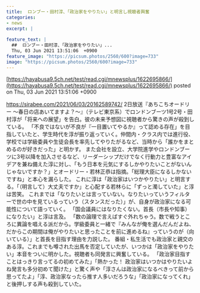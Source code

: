 ```yaml
---
title:  ロンブー・田村淳、「政治家をやりたい」と明言し視聴者興奮  
categories:
- news
excerpt: |
  
feature_text: |
  ##  ロンブー・田村淳、「政治家をやりたい」...
  Thu, 03 Jun 2021 13:51:06  +0900
feature_image: "https://picsum.photos/2560/600?image=733"
image: "https://picsum.photos/2560/600?image=733"
---
```


[https://hayabusa9.5ch.net/test/read.cgi/mnewsplus/1622695866/](https://hayabusa9.5ch.net/test/read.cgi/mnewsplus/1622695866/)
posted on Thu, 03 Jun 2021 13:51:06  +0900

<!--more-->

https://sirabee.com/2021/06/03/20162589742/ 2日放送『あちこちオードリー 〜春日の店あいてますよ？〜』（テレビ東京系）でロンドンブーツ1号2号・田村淳が「将来への展望」を告白。彼の未来予想図に視聴者から驚きの声が殺到している。 「不良ではないが不良が『一目置いてやるか』って認める存在」を目指していたと、学生時代を淳が振り返っていく。仲間内・クラス内では進行役、学校では学級委員や生徒会長を率先してやりたがるなど、当時から「誰かをまとめるのが好きだった」と明かす。 また会社を設立、大学院進学やロンドンブーツに3号以降を加入させるなど、リーダーシップだけでなく行動力と豊富なアイデアを兼ね備えた淳に対し、「もう日本を元気にするしかやりたいことがないんじゃないですか？」とオードリー・若林正恭は指摘。「総理大臣になるしかないですね」と本心を漏らした。 これに淳は「政治家はいつかやりたい」と明言する。「（明言して）大丈夫ですか」と心配する若林らに「ずっと濁していた」と淳は苦笑。 これまでは「なりたいとは言っていない。なりたいっていうフィルターで世の中を見ているっていう（スタンスだった）」が、自身が政治家になる可能性について語っていく。 「国会議員にはなりたくない。首長（市長や知事）になりたい」と淳は言及。 「数の論理で言えばすぐ外れちゃう。数で戦うところに異論を唱える派だから。学級委員と一緒で『みんなが俺を選んだんだよね、だからこの期間は俺がやりたいと思ったことを前に進めるね』っていうのが（向いている）」と首長を目指す理由を力説した。 番組・私生活でも政治家と親交のある淳。これまでも噂された出馬を否定していたが、いつかは「政治家をやりたい」本音をついに明かした。視聴者も同発言に興奮している。 「政治家目指すことはっきり言ってるの初めてみた」「熱かった！ 政治家はいつかはやりたいよね発言も多分初めて聞けた」と驚く声や「淳さんは政治家になるべきって前から思ってたよ」「淳、政治家なったら推す人多いだろうな」「政治家になってくれ」と後押しする声も殺到していた。
